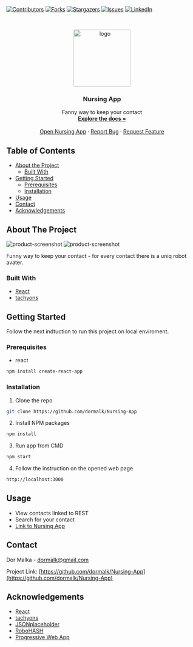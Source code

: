 <!--
*** Thanks for checking out this README Template. If you have a suggestion that would
*** make this better, please fork the repo and create a pull request or simply open
*** an issue with the tag "enhancement".
*** Thanks again! Now go create something AMAZING! :D
***
***
***
*** To avoid retyping too much info. Do a search and replace for the following:
*** github_username, repo, twitter_handle, email
-->





<!-- PROJECT SHIELDS -->
<!--
*** I'm using markdown "reference style" links for readability.
*** Reference links are enclosed in brackets [ ] instead of parentheses ( ).
*** See the bottom of this document for the declaration of the reference variables
*** for contributors-url, forks-url, etc. This is an optional, concise syntax you may use.
*** https://www.markdownguide.org/basic-syntax/#reference-style-links
-->
[![Contributors][contributors-shield]][contributors-url]
[![Forks][forks-shield]][forks-url]
[![Stargazers][stars-shield]][stars-url]
[![Issues][issues-shield]][issues-url]
[![LinkedIn][linkedin-shield]][linkedin-url]
<!--[![MIT License][license-shield]][license-url]-->



<!-- PROJECT LOGO -->
<br />
<p align="center">
  <a href="https://github.com/dormalk/Nursing-App">
    <img src="https://robohash.org/2" alt="logo" width="150" height="150"/>
  </a>

  <h3 align="center">Nursing App</h3>

  <p align="center">
    Fanny way to keep your contact
    <br />
    <a href="https://github.com/dormalk/Nursing-App"><strong>Explore the docs »</strong></a>
    <br />
    <br />
    <a href="https://dormalk.github.io/Nursing-App/" target="_blank">Open Nursing App</a>
    ·
    <a href="https://github.com/dormalk/Nursing-App/issues">Report Bug</a>
    ·
    <a href="https://github.com/dormalk/Nursing-App/issues">Request Feature</a>
  </p>
</p>



<!-- TABLE OF CONTENTS -->
## Table of Contents

* [About the Project](#about-the-project)
  * [Built With](#built-with)
* [Getting Started](#getting-started)
  * [Prerequisites](#prerequisites)
  * [Installation](#installation)
* [Usage](#usage)
* [Contact](#contact)
* [Acknowledgements](#acknowledgements)
<!--* [Contributing](#contributing)
* [Roadmap](#roadmap)
* [License](#license)-->



<!-- ABOUT THE PROJECT -->
## About The Project

![product-screenshot][product-screenshot1]
![product-screenshot][product-screenshot2]


Funny way to keep your contact - for every contact there is a uniq robot avater.

### Built With

  * [React](https://reactjs.org/)
  * [tachyons](https://tachyons.io/)



<!-- GETTING STARTED -->
## Getting Started

Follow the next indtuction to run this project on local enviroment.
### Prerequisites

* react
```sh
npm install create-react-app
```

### Installation
 
1. Clone the repo
```sh
git clone https://github.com/dormalk/Nursing-App
```
2. Install NPM packages
```sh
npm install
```
3. Run app from CMD
```sh
npm start
```
4. Follow the instruction on the opened web page
```sh
http://localhost:3000
```

<!-- USAGE EXAMPLES -->
## Usage
  - View contacts linked to REST
  - Search for your contact 
  - <a href="https://dormalk.github.io/Robofriend-App/" target="_blank">Link to Nursing App</a>
<!--_For more examples, please refer to the [Documentation](https://example.com)_-->



<!-- ROADMAP -->
<!--## Roadmap

See the [open issues](https://github.com/dormalk/Nursing-App/issues) for a list of proposed features (and known issues).



CONTRIBUTING
## Contributing

Contributions are what make the open source community such an amazing place to be learn, inspire, and create. Any contributions you make are **greatly appreciated**.

1. Fork the Project
2. Create your Feature Branch (`git checkout -b feature/AmazingFeature`)
3. Commit your Changes (`git commit -m 'Add some AmazingFeature'`)
4. Push to the Branch (`git push origin feature/AmazingFeature`)
5. Open a Pull Request

-->

<!-- LICENSE
## License

Distributed under the MIT License. See `LICENSE` for more information.

-->

<!-- CONTACT -->
## Contact

Dor Malka - [dormalk@gmail.com](mailto:dormalk@gmail.com)

Project Link: [https://github.com/dormalk/Nursing-App](https://github.com/dormalk/Nursing-App)



<!-- ACKNOWLEDGEMENTS -->
## Acknowledgements

  * [React](https://reactjs.org/)
  * [tachyons](https://tachyons.io/)
  * [JSONplaceholder](https://jsonplaceholder.typicode.com/)
  * [RoboHASH](https://robohash.org/)
  * [Progressive Web App](https://developers.google.com/web/progressive-web-apps)





<!-- MARKDOWN LINKS & IMAGES -->
<!-- https://www.markdownguide.org/basic-syntax/#reference-style-links -->
[contributors-shield]: https://img.shields.io/github/contributors/dormalk/Nursing-App.svg?style=flat-square
[contributors-url]: https://github.com/dormalk/Nursing-App/graphs/contributors
[forks-shield]: https://img.shields.io/github/forks/dormalk/Nursing-App.svg?style=flat-square
[forks-url]: https://github.com/dormalk/Nursing-App/network/members
[stars-shield]: https://img.shields.io/github/stars/dormalk/Nursing-App.svg?style=flat-square
[stars-url]: https://github.com/dormalk/Nursing-App/stargazers
[issues-shield]: https://img.shields.io/github/issues/dormalk/Nursing-App.svg?style=flat-square
[issues-url]: https://github.com/dormalk/Nursing-App/issues
[license-shield]: https://img.shields.io/github/license/dormalk/Nursing-App.svg?style=flat-square
[license-url]: https://github.com/dormalk/Nursing-App/blob/master/LICENSE.txt
[linkedin-shield]: https://img.shields.io/badge/-LinkedIn-black.svg?style=flat-square&logo=linkedin&colorB=555
[linkedin-url]: https://www.linkedin.com/in/dor-malka-444b94116/
[product-screenshot1]: https://i.imgur.com/uhtqblj.png
[product-screenshot2]: https://i.imgur.com/wqZd31m.png


